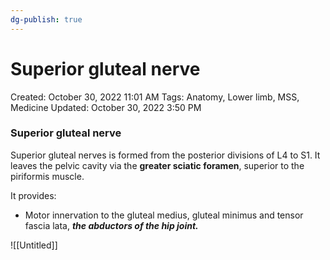```yaml
---
dg-publish: true
---
```


# Superior gluteal nerve

Created: October 30, 2022 11:01 AM
Tags: Anatomy, Lower limb, MSS, Medicine
Updated: October 30, 2022 3:50 PM

### Superior gluteal nerve

Superior gluteal nerves is formed from the posterior divisions of L4 to S1. It leaves the pelvic cavity via the ************************greater sciatic foramen************************, superior to the piriformis muscle. 

It provides:

- Motor innervation to the gluteal medius, gluteal minimus and tensor fascia lata, *******************************the abductors of the hip joint.*******************************

![[Untitled]]